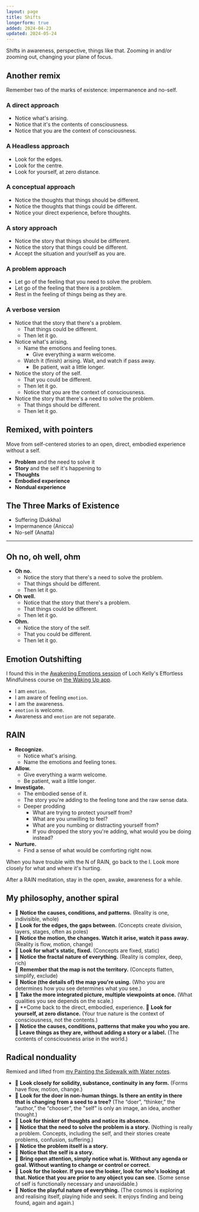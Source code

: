 ```yaml
---
layout: page
title: Shifts
longerform: true
added: 2024-04-23
updated: 2024-05-24
---
```


Shifts in awareness, perspective, things like that. Zooming in and/or zooming out, changing your plane of focus.

## Another remix

Remember two of the marks of existence: impermanence and no-self.

### A direct approach

- Notice what's arising.
- Notice that it's the contents of consciousness.
- Notice that you are the context of consciousness.

### A Headless approach

- Look for the edges.
- Look for the centre.
- Look for yourself, at zero distance.

### A conceptual approach

- Notice the thoughts that things should be different.
- Notice the thoughts that things could be different.
- Notice your direct experience, before thoughts.

### A story approach

- Notice the story that things should be different.
- Notice the story that things could be different.
- Accept the situation and your/self as you are.


### A problem approach

- Let go of the feeling that you need to solve the problem.
- Let go of the feeling that there is a problem.
- Rest in the feeling of things being as they are.

### A verbose version

- Notice that the story that there's a problem.
	- That things could be different.
	- Then let it go.
- Notice what's arising.
	- Name the emotions and feeling tones.
		- Give everything a warm welcome.
	- Watch it (finish) arising. Wait, and watch if pass away.
		- Be patient, wait a little longer.
- Notice the story of the self.
	- That you could be different.
	- Then let it go.
	- Notice that you are the context of consciousness.
- Notice the story that there's a need to solve the problem.
	- That things should be different.
	- Then let it go.

## Remixed, with pointers

Move from self-centered stories to an open, direct, embodied experience without a self.

- **Problem** and the need to solve it
- **Story** and the self it's happening to
- **Thoughts**
- **Embodied experience**
- **Nondual experience**

## The Three Marks of Existence

- Suffering (Dukkha)
- Impermanence (Anicca)
- No-self (Anatta)

---

## Oh no, oh well, ohm

- **Oh no.**
    - Notice the story that there's a need to solve the problem.
    - That things should be different.
    - Then let it go.
- **Oh well.**
    - Notice that the story that there's a problem.
    - That things could be different.
    - Then let it go.
- **Ohm.**
    - Notice the story of the self.
    - That you could be different.
    - Then let it go.

## Emotion Outshifting

I found this in the [Awakening Emotions session](https://dynamic.wakingup.com/course/COAAAE7ED?code=SC541514D&share_id=B5ECC392&source=content%20share) of Loch Kelly's Effortless Mindfulness course on [the Waking Up app](https://dynamic.wakingup.com/shareOpenAccess/SC541514D).

- I am `emotion`.
- I am aware of feeling `emotion`.
- I am the awareness.
- `emotion` is welcome.
- Awareness and `emotion` are not separate.

## RAIN

- **Recognize.**
	- Notice what's arising.
	- Name the emotions and feeling tones.
- **Allow.**
	- Give everything a warm welcome.
	- Be patient, wait a little longer.
- **Investigate.**
	- The embodied sense of it.
	- The story you're adding to the feeling tone and the raw sense data.
	- Deeper prodding
		- What are trying to protect yourself from?
		- What are you unwilling to feel?
		- What are you numbing or distracting yourself from?
		- If you dropped the story you're adding, what would you be doing instead?
- **Nurture.**
	- Find a sense of what would be comforting right now.

When you have trouble with the N of RAIN, go back to the I. Look more closely for what and where it's hurting.

After a RAIN meditation, stay in the open, awake, awareness for a while.

## My philosophy, another spiral

- <span class="gripmoji">🎯 </span>**Notice the causes, conditions, and patterns.** (Reality is one, indivisible, whole)
- <span class="gripmoji">🏹 </span>**Look for the edges, the gaps between.** (Concepts create division, layers, stages, often as poles)
- <span class="gripmoji">🎯 </span>**Notice the motion, the changes. Watch it arise, watch it pass away.** (Reality is flow, motion, change)
- <span class="gripmoji">🏹 </span>**Look for what's static, fixed.** (Concepts are fixed, static)
- <span class="gripmoji">🎯 </span>**Notice the fractal nature of everything.** (Reality is complex, deep, rich)
- <span class="gripmoji">🏹 </span>**Remember that the map is not the territory.** (Concepts flatten, simplify, exclude)
- <span class="gripmoji">🎯 </span>**Notice (the details of) the map you're using.** (Who you are determines how you see determines what you see.)
- <span class="gripmoji">🏹 </span>**Take the more integrated picture, multiple viewpoints at once.** (What qualities you see depends on the scale.)
- <span class="gripmoji">🎯 </span>**Come back to the direct, embodied, experience. <span class="gripmoji">🏹 </span>**Look for yourself, at zero distance.** (Your true nature is the context of consciousness, not the contents.)
- <span class="gripmoji">🎯 </span>**Notice the causes, conditions, patterns that make you who you are. <span class="gripmoji">🏹 </span>Leave things as they are, without adding a story or a label.** (The contents of consciousness arise in the world.)

## Radical nonduality

Remixed and lifted from [my Painting the Sidewalk with Water notes](/painting-the-sidewalk-with-water/).

- <span class="gripmoji">🏹 </span>**Look closely for solidity, substance, continuity in any form.** (Forms have flow, motion, change.)
- <span class="gripmoji">🏹 </span>**Look for the doer in non-human things. Is there an entity in there that is changing from a seed to a tree?** (The “doer”, “thinker,” the “author,” the “chooser”, the "self" is only an image, an idea, another thought.)
- <span class="gripmoji">🏹 </span>**Look for thinker of thoughts and notice its absence.**
- <span class="gripmoji">🎯 </span>**Notice that the need to solve the problem is a story.** (Nothing is really a problem. Concepts, including the self, and their stories create problems, confusion, suffering.)
- <span class="gripmoji">🎯 </span>**Notice the problem itself is a story.**
- <span class="gripmoji">🎯 </span>**Notice that the self is a story.**
- <span class="gripmoji">🎯 </span>**Bring open attention, simply notice what is. Without any agenda or goal. Without wanting to change or control or correct.**
- <span class="gripmoji">🏹 </span>**Look for the looker. If you see the looker, look for who's looking at that. Notice that you are prior to any object you can see.** (Some sense of self is functionally necessary and unavoidable.)
- <span class="gripmoji">🎯 </span>**Notice the playful nature of everything.** (The cosmos is exploring and realising itself, playing hide and seek. It enjoys finding and being found, again and again.)